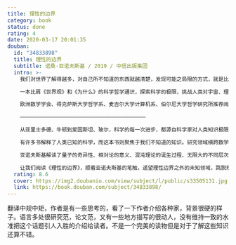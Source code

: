 ```yaml
---
title: 理性的边界
category: book
status: done
rating: 4
date: 2020-03-17 20:01:35
douban:
  id: "34833898"
  title: 理性的边界
  subtitle: 诺桑·亚诺夫斯基 / 2019 / 中信出版集团
  intro: >-
    我们对世界了解得越多，对自己所不知道的东西就越清楚，发现可能之局限的方式，就是比可能走得更远！

    一本比肩《世界观》和《为什么》的科学哲学通识，探索科学的极限，挑战人类对宇宙、理性和自我的根深蒂固的信念。

    欧洲数学学会、得克萨斯大学哲学系、麦吉尔大学计算机系、伯尔尼大学哲学研究所推荐阅读！

    ————————————————————————————————————————

    从亚里士多德、牛顿到爱因斯坦、玻尔，科学的每一次进步，都源自科学家对人类知识极限的不断探索，对客观、理性和自我的深刻问题的一次次挑战。

    有许多书解释了人类已知的科学，而这本书则聚焦于我们不知道的知识。研究领域横跨数学、物理学和计算机科学的美国科学家诺桑·亚诺夫斯基，希望通过探索未知，指出人类知识边界，并找到突破极限的方法。

    亚诺夫斯基解读了量子的奇异性、相对论的意义、混沌理论的诞生过程、无限大的不同层次、无法用正常方法解决的数学问题、正确但无法证明的事实，为我们展示了知识的极限，并找到了制约人类认知的核心原因——隐藏在思想、逻辑和语言中的矛盾性。亚诺夫斯基认为，总结这些矛盾的共性，就能更好地理解理性的结构，找到突破知识极限的方法。

    让我们阅读《理性的边界》，顺着亚诺夫斯基的笔触，遥望理性边界之外的未知领域，跳脱现有的科学体系，重新思考世界，认识自身，理解人类思维与世界的复杂关系。
  rating: 8.6
  cover: https://img2.doubanio.com/view/subject/l/public/s33505131.jpg
  link: https://book.douban.com/subject/34833898/
---
```


翻译中规中矩，作者是有一些思考的，看了一下作者介绍各种家，背景很硬的样子。语言多处很研究范，论文范，又有一些地方描写的很动人，没有维持一致的水准把这个话题引人入胜的介绍给读者。不是一个完美的读物但是对于了解这些知识还算不错。